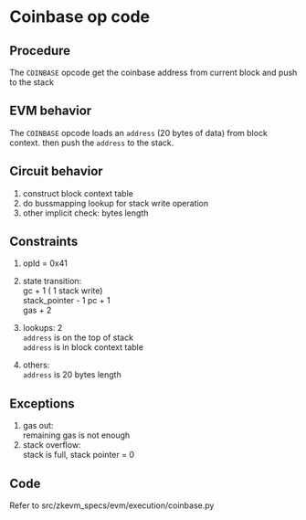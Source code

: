 # Coinbase op code

## Procedure

The `COINBASE` opcode get the coinbase address from current block and push to the stack

## EVM behavior

The `COINBASE` opcode loads an `address` (20 bytes of data) from block context.
then push the `address` to the stack.

## Circuit behavior

1. construct block context table 
2. do bussmapping lookup for stack write operation
3. other implicit check: bytes length

## Constraints

1. opId = 0x41
2. state transition:\
   gc + 1 ( 1 stack write)\
   stack_pointer - 1
   pc + 1\
   gas + 2
3. lookups:  2  
   `address` is on the top of stack  
   `address` is in block context table

5. others:  
   `address` is 20 bytes length

## Exceptions

1. gas out:\
   remaining gas is not enough
2. stack overflow:\
   stack is full, stack pointer = 0

## Code

Refer to src/zkevm_specs/evm/execution/coinbase.py
